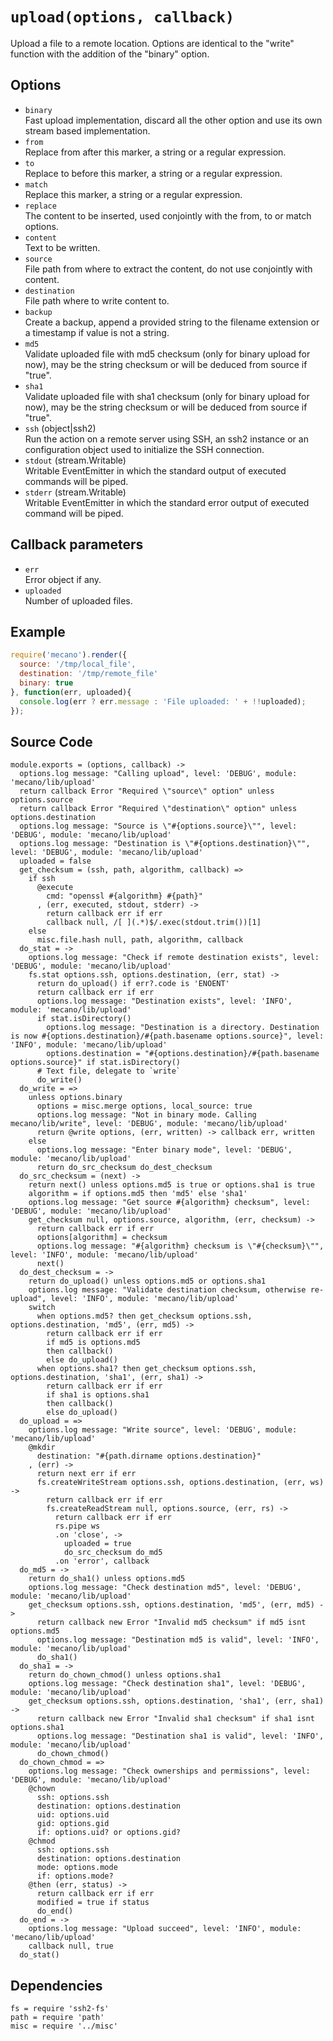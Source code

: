 
# `upload(options, callback)`

Upload a file to a remote location. Options are identical to the "write"
function with the addition of the "binary" option.

## Options

*   `binary`   
    Fast upload implementation, discard all the other option and use its own
    stream based implementation.   
*   `from`   
    Replace from after this marker, a string or a regular expression.   
*   `to`   
    Replace to before this marker, a string or a regular expression.   
*   `match`   
    Replace this marker, a string or a regular expression.   
*   `replace`   
    The content to be inserted, used conjointly with the from, to or match
    options.   
*   `content`   
    Text to be written.   
*   `source`   
    File path from where to extract the content, do not use conjointly with
    content.   
*   `destination`   
    File path where to write content to.   
*   `backup`   
    Create a backup, append a provided string to the filename extension or a
    timestamp if value is not a string.   
*   `md5`   
    Validate uploaded file with md5 checksum (only for binary upload for now),
    may be the string checksum or will be deduced from source if "true".   
*   `sha1`   
    Validate uploaded file with sha1 checksum (only for binary upload for now),
    may be the string checksum or will be deduced from source if "true".   
*   `ssh` (object|ssh2)   
    Run the action on a remote server using SSH, an ssh2 instance or an
    configuration object used to initialize the SSH connection.   
*   `stdout` (stream.Writable)   
    Writable EventEmitter in which the standard output of executed commands will
    be piped.   
*   `stderr` (stream.Writable)   
    Writable EventEmitter in which the standard error output of executed command
    will be piped.   

## Callback parameters

*   `err`   
    Error object if any.   
*   `uploaded`   
    Number of uploaded files.   

## Example

```js
require('mecano').render({
  source: '/tmp/local_file',
  destination: '/tmp/remote_file'
  binary: true
}, function(err, uploaded){
  console.log(err ? err.message : 'File uploaded: ' + !!uploaded);
});
```

## Source Code

    module.exports = (options, callback) ->
      options.log message: "Calling upload", level: 'DEBUG', module: 'mecano/lib/upload'
      return callback Error "Required \"source\" option" unless options.source
      return callback Error "Required \"destination\" option" unless options.destination
      options.log message: "Source is \"#{options.source}\"", level: 'DEBUG', module: 'mecano/lib/upload'
      options.log message: "Destination is \"#{options.destination}\"", level: 'DEBUG', module: 'mecano/lib/upload'
      uploaded = false
      get_checksum = (ssh, path, algorithm, callback) =>
        if ssh
          @execute
            cmd: "openssl #{algorithm} #{path}"
          , (err, executed, stdout, stderr) ->
            return callback err if err
            callback null, /[ ](.*)$/.exec(stdout.trim())[1]
        else
          misc.file.hash null, path, algorithm, callback
      do_stat = ->
        options.log message: "Check if remote destination exists", level: 'DEBUG', module: 'mecano/lib/upload'
        fs.stat options.ssh, options.destination, (err, stat) ->
          return do_upload() if err?.code is 'ENOENT'
          return callback err if err
          options.log message: "Destination exists", level: 'INFO', module: 'mecano/lib/upload'
          if stat.isDirectory()
            options.log message: "Destination is a directory. Destination is now #{options.destination}/#{path.basename options.source}", level: 'INFO', module: 'mecano/lib/upload'
            options.destination = "#{options.destination}/#{path.basename options.source}" if stat.isDirectory()
          # Text file, delegate to `write`
          do_write()
      do_write = =>
        unless options.binary
          options = misc.merge options, local_source: true
          options.log message: "Not in binary mode. Calling mecano/lib/write", level: 'DEBUG', module: 'mecano/lib/upload'
          return @write options, (err, written) -> callback err, written
        else
          options.log message: "Enter binary mode", level: 'DEBUG', module: 'mecano/lib/upload'
          return do_src_checksum do_dest_checksum
      do_src_checksum = (next) ->
        return next() unless options.md5 is true or options.sha1 is true
        algorithm = if options.md5 then 'md5' else 'sha1'
        options.log message: "Get source #{algorithm} checksum", level: 'DEBUG', module: 'mecano/lib/upload'
        get_checksum null, options.source, algorithm, (err, checksum) ->
          return callback err if err
          options[algorithm] = checksum
          options.log message: "#{algorithm} checksum is \"#{checksum}\"", level: 'INFO', module: 'mecano/lib/upload'
          next()
      do_dest_checksum = ->
        return do_upload() unless options.md5 or options.sha1
        options.log message: "Validate destination checksum, otherwise re-upload", level: 'INFO', module: 'mecano/lib/upload'
        switch
          when options.md5? then get_checksum options.ssh, options.destination, 'md5', (err, md5) ->
            return callback err if err
            if md5 is options.md5
            then callback()
            else do_upload()
          when options.sha1? then get_checksum options.ssh, options.destination, 'sha1', (err, sha1) ->
            return callback err if err
            if sha1 is options.sha1
            then callback()
            else do_upload()
      do_upload = =>
        options.log message: "Write source", level: 'DEBUG', module: 'mecano/lib/upload'
        @mkdir
          destination: "#{path.dirname options.destination}"
        , (err) ->
          return next err if err
          fs.createWriteStream options.ssh, options.destination, (err, ws) ->
            return callback err if err
            fs.createReadStream null, options.source, (err, rs) ->
              return callback err if err
              rs.pipe ws
              .on 'close', ->
                uploaded = true
                do_src_checksum do_md5
              .on 'error', callback
      do_md5 = ->
        return do_sha1() unless options.md5
        options.log message: "Check destination md5", level: 'DEBUG', module: 'mecano/lib/upload'
        get_checksum options.ssh, options.destination, 'md5', (err, md5) ->
          return callback new Error "Invalid md5 checksum" if md5 isnt options.md5
          options.log message: "Destination md5 is valid", level: 'INFO', module: 'mecano/lib/upload'
          do_sha1()
      do_sha1 = ->
        return do_chown_chmod() unless options.sha1
        options.log message: "Check destination sha1", level: 'DEBUG', module: 'mecano/lib/upload'
        get_checksum options.ssh, options.destination, 'sha1', (err, sha1) ->
          return callback new Error "Invalid sha1 checksum" if sha1 isnt options.sha1
          options.log message: "Destination sha1 is valid", level: 'INFO', module: 'mecano/lib/upload'
          do_chown_chmod()
      do_chown_chmod = =>
        options.log message: "Check ownerships and permissions", level: 'DEBUG', module: 'mecano/lib/upload'
        @chown
          ssh: options.ssh
          destination: options.destination
          uid: options.uid
          gid: options.gid
          if: options.uid? or options.gid?
        @chmod
          ssh: options.ssh
          destination: options.destination
          mode: options.mode
          if: options.mode?
        @then (err, status) ->
          return callback err if err
          modified = true if status
          do_end()
      do_end = ->
        options.log message: "Upload succeed", level: 'INFO', module: 'mecano/lib/upload'
        callback null, true
      do_stat()

## Dependencies

    fs = require 'ssh2-fs'
    path = require 'path'
    misc = require '../misc'
